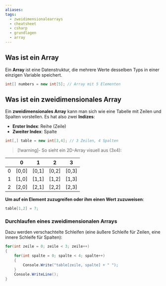 ```yaml
---
aliases: 
tags:
  - zweidimensionalearrays
  - cheatsheet
  - csharp
  - grundlagen
  - array
---
```

## Was ist ein Array

Ein **Array** ist eine Datenstruktur, die mehrere Werte desselben Typs in einer einzigen Variable speichert.

```csharp
int[] numbers = new int[5]; // Array mit 5 Elementen
```


## Was ist ein zweidimensionales Array

Ein **zweidimensionales Array** kann man sich wie eine Tabelle mit Zeilen und Spalten vorstellen. Es hat also zwei **Indizes**:

- **Erster Index**: Reihe (Zeile)
- **Zweiter Index**: Spalte

```csharp
int[,] table = new int[3,4]; // 3 Zeilen, 4 Spalten
```


>[!warning]- So sieht ein 2D-Array visuell aus (3x4):


|     | 0     | 1     | 2     | 3     |
| --- | ----- | ----- | ----- | ----- |
| 0   | [0,0] | [0,1] | [0,2] | [0,3] |
| 1   | [1,0] | [1,1] | [1,2] | [1,3] |
| 2   | [2,0] | [2,1] | [2,2] | [2,3] |

**Um auf ein Element zuzugreifen oder ihm einen Wert zuzuweisen**:

```csharp
table[1,2] = 7;
```


### Durchlaufen eines zweidimensionalen Arrays

Dazu werden verschachtelte Schleifen (eine äußere Schleife für Zeilen, eine innere Schleife für Spalten):

```csharp
for(int zeile = 0; zeile < 3; zeile++)
{
	for(int spalte = 0; spalte < 4; spalte++)
	{
		Console.Write("table[zeile, spalte] + " ");
	}
	Console.WriteLine();
}
```